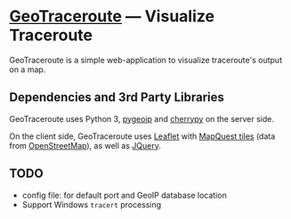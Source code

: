 # [GeoTraceroute](https://github.com/elad661/GeoTraceroute) — Visualize Traceroute

GeoTraceroute is a simple web-application to visualize traceroute's output on a map.

## Dependencies and 3rd Party Libraries
GeoTraceroute uses Python 3, [pygeoip](https://pypi.python.org/pypi/pygeoip/) and [cherrypy](http://www.cherrypy.org/) on the server side.

On the client side, GeoTraceroute uses [Leaflet](http://leafletjs.com/) with [MapQuest tiles](http://developer.mapquest.com/web/products/open/map) (data from [OpenStreetMap](http://openstreetmap.org/)), as well as [JQuery](http://jquery.com/).

## TODO
* config file: for default port and GeoIP database location
* Support Windows `tracert` processing

